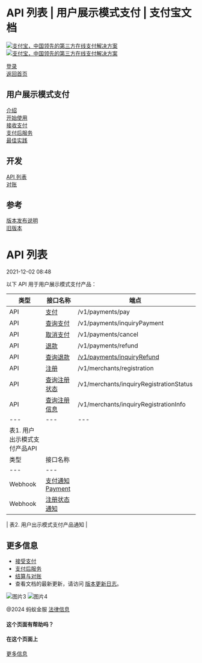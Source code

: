 API 列表 | 用户展示模式支付 | 支付宝文档
===============

[![支付宝，中国领先的第三方在线支付解决方案](https://ac.alipay.com/storage/2024/3/26/d66c43c0-440d-4c97-9976-f2028a2c8c5e.svg)](/docs/) [![支付宝，中国领先的第三方在线支付解决方案](https://ac.alipay.com/storage/2024/3/26/a48bd336-aea0-4f16-bf83-616eacbb4434.svg)](/docs/)

[登录](https://global.alipay.com/ilogin/account_login.htm?goto=https%3A%2F%2Fglobal.alipay.com%2Fdocs%2Fac%2Fams_upm%2Fapilist)  
[返回首页](../../)  

用户展示模式支付
----------------

[介绍](/docs/ac/ams_upm/introduction)  
[开始使用](/docs/ac/ams_upm/start)  
[接收支付](/docs/ac/ams_upm/acceptpayment)  
[支付后服务](/docs/ac/ams_upm/postpayment)  
[最佳实践](/docs/ac/ams_upm/bp)  

开发
----

[API 列表](/docs/ac/ams_upm/apilist)  
[对账](/docs/ac/ams_upm/reconcile)  

参考
----

[版本发布说明](/docs/ac/ams_upm/releasenotes)  
[旧版本](/docs/ac/ams_upm/sppmkt)  

API 列表
========

2021-12-02 08:48

以下 API 用于用户展示模式支付产品：

| 类型 | 接口名称 | 端点 |
| --- | --- | --- |
| API | [支付](https://global.alipay.com/doc/ams/upm) | /v1/payments/pay |
| API | [查询支付](https://global.alipay.com/doc/ams/paymentri) | /v1/payments/inquiryPayment |
| API | [取消支付](https://global.alipay.com/doc/ams/paymentc) | /v1/payments/cancel |
| API | [退款](https://global.alipay.com/doc/ams/refund) | /v1/payments/refund |
| API | [查询退款](https://global.alipay.com/docs/ac/ams/ir) | [/v1/payments/inquiryRefund](https://global.alipay.com/docs/ac/ams/ir_online) |
| API | [注册](https://global.alipay.com/docs/ac/ams/registration) | /v1/merchants/registration |
| API | [查询注册状态](https://global.alipay.com/docs/ac/ams/irs) | /v1/merchants/inquiryRegistrationStatus |
| API | [查询注册信息](https://global.alipay.com/docs/ac/ams/iri) | /v1/merchants/inquiryRegistrationInfo |
| --- | --- | --- |
| 表1. 用户出示模式支付产品API |
| 类型 | 接口名称 |
| --- | --- |
| Webhook | [支付通知](https://global.alipay.com/doc/ams/paymentrn)[Payment](https://global.alipay.com/doc/ams/paymentrn) |
| Webhook | [注册状态通知](https://global.alipay.com/docs/ac/ams/nrs) |

| 表2. 用户出示模式支付产品通知 |

更多信息
------------

- [接受支付](https://global.alipay.com/docs/ac/ams_upm/acceptpayment)
- [支付后服务](https://global.alipay.com/docs/ac/ams_upm/postpayment)
- [结算与对账](https://global.alipay.com/docs/ac/ams_upm/settlmt_recon)
- 查看文档的最新更新，请访问 [版本更新日志](https://global.alipay.com/docs/releasenotes)。

![图片3](https://ac.alipay.com/storage/2021/5/20/19b2c126-9442-4f16-8f20-e539b1db482a.png) ![图片4](https://ac.alipay.com/storage/2021/5/20/e9f3f154-dbf0-455f-89f0-b3d4e0c14481.png)

@2024 蚂蚁金服 [法律信息](https://global.alipay.com/docs/ac/platform/membership)

#### 这个页面有帮助吗？

#### 在这个页面上
[更多信息](#32ACG "更多信息")